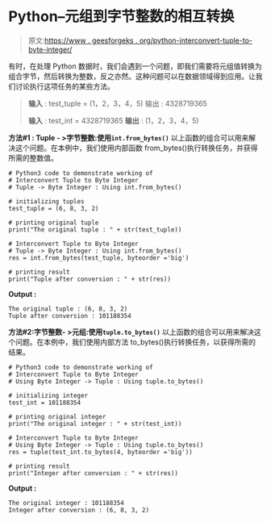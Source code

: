 # Python–元组到字节整数的相互转换

> 原文:[https://www . geesforgeks . org/python-interconvert-tuple-to-byte-integer/](https://www.geeksforgeeks.org/python-interconvert-tuple-to-byte-integer/)

有时，在处理 Python 数据时，我们会遇到一个问题，即我们需要将元组值转换为组合字节，然后转换为整数，反之亦然。这种问题可以在数据领域得到应用。让我们讨论执行这项任务的某些方法。

> **输入** : test_tuple = (1，2，3，4，5)
> 输出 : 4328719365
> 
> **输入** : test_int = 4328719365
> **输出** : (1，2，3，4，5)

**方法#1 : Tuple - >字节整数:使用`int.from_bytes()`**
以上函数的组合可以用来解决这个问题。在本例中，我们使用内部函数 from_bytes()执行转换任务，并获得所需的整数值。

```
# Python3 code to demonstrate working of 
# Interconvert Tuple to Byte Integer
# Tuple -> Byte Integer : Using int.from_bytes()

# initializing tuples
test_tuple = (6, 8, 3, 2)

# printing original tuple
print("The original tuple : " + str(test_tuple))

# Interconvert Tuple to Byte Integer
# Tuple -> Byte Integer : Using int.from_bytes()
res = int.from_bytes(test_tuple, byteorder ='big')

# printing result 
print("Tuple after conversion : " + str(res))
```

**Output :**

```
The original tuple : (6, 8, 3, 2)
Tuple after conversion : 101188354

```

**方法#2:字节整数- >元组:使用`tuple.to_bytes()`**
以上函数的组合可以用来解决这个问题。在本例中，我们使用内部方法 to_bytes()执行转换任务，以获得所需的结果。

```
# Python3 code to demonstrate working of 
# Interconvert Tuple to Byte Integer
# Using Byte Integer -> Tuple : Using tuple.to_bytes()

# initializing integer
test_int = 101188354

# printing original integer
print("The original integer : " + str(test_int))

# Interconvert Tuple to Byte Integer
# Using Byte Integer -> Tuple : Using tuple.to_bytes()
res = tuple(test_int.to_bytes(4, byteorder ='big'))

# printing result 
print("Integer after conversion : " + str(res))
```

**Output :**

```
The original integer : 101188354
Integer after conversion : (6, 8, 3, 2)

```